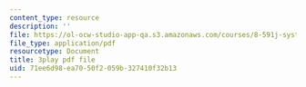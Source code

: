 ```yaml
---
content_type: resource
description: ''
file: https://ol-ocw-studio-app-qa.s3.amazonaws.com/courses/8-591j-systems-biology-fall-2014/71ee6d98ea7050f2059b327410f32b13_KLrPm-BEEOI.pdf
file_type: application/pdf
resourcetype: Document
title: 3play pdf file
uid: 71ee6d98-ea70-50f2-059b-327410f32b13
---
```

